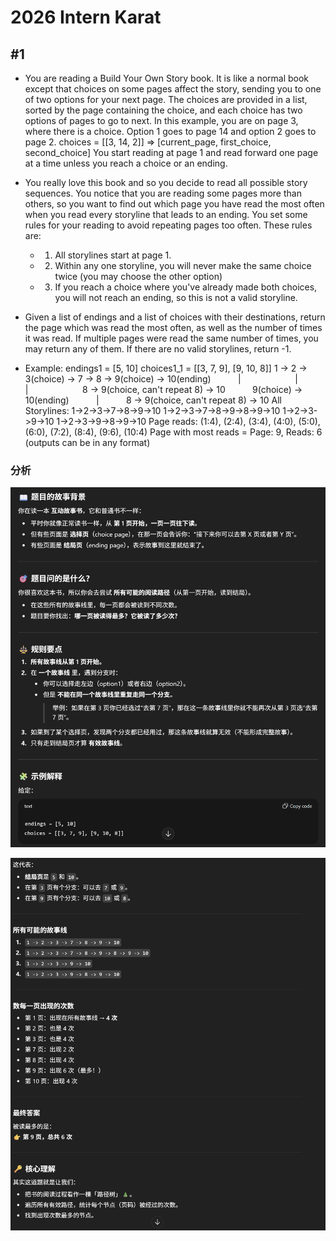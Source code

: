# 2026 Intern Karat

## #1 

- You are reading a Build Your Own Story book. It is like a normal book except that choices on some pages affect the story, sending you to one of two options for your next page.
The choices are provided in a list, sorted by the page containing the choice, and each choice has two options of pages to go to next. In this example, you are on page 3, where there is a choice. Option 1 goes to page 14 and option 2 goes to page 2.
choices = [[3, 14, 2]] => [current_page, first_choice, second_choice]
You start reading at page 1 and read forward one page at a time unless you reach a choice or an ending.

- You really love this book and so you decide to read all possible story sequences. You notice that you are reading some pages more than others, so you want to find out which page you have read the most often when you read every storyline that leads to an ending.
You set some rules for your reading to avoid repeating pages too often. These rules are:
    - 1) All storylines start at page 1.
    - 2) Within any one storyline, you will never make the same choice twice (you may choose the other option)
    - 3) If you reach a choice where you've already made both choices, you will not reach an ending, so this is not a valid storyline.

- Given a list of endings and a list of choices with their destinations, return the page which was read the most often, as well as the number of times it was read. If multiple pages were read the same number of times, you may return any of them. If there are no valid storylines, return -1.

- Example:
endings1 = [5, 10]
choices1_1 = [[3, 7, 9], [9, 10, 8]]
1 -> 2 -> 3(choice) -> 7 -> 8 -> 9(choice) -> 10(ending)
          |                      |
          |                      8 -> 9(choice, can't repeat 8) -> 10
          9(choice) -> 10(ending)
          |
          8 -> 9(choice, can't repeat 8) -> 10
All Storylines:
1->2->3->7->8->9->10
1->2->3->7->8->9->8->9->10
1->2->3->9->10
1->2->3->9->8->9->10
Page reads:
(1:4), (2:4), (3:4), (4:0), (5:0), (6:0), (7:2), (8:4), (9:6), (10:4)
Page with most reads = Page: 9, Reads: 6 (outputs can be in any format)

### 分析
![alt text](image-5.png)

![alt text](image-6.png)

```java



```